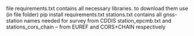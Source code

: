 file requirements.txt contains all necessary libraries. to download them use (in file folder)
pip install requirements.txt
stations.txt contains all gnss-station names needed for survey from CDDIS
station_epcmb.txt and stations_cors_chain – from EUREF and CORS+CHAIN respectively
